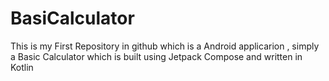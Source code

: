# BasiCalculator
This is my  First Repository in github which is a Android applicarion , simply a Basic Calculator which is built using Jetpack Compose and written in Kotlin
